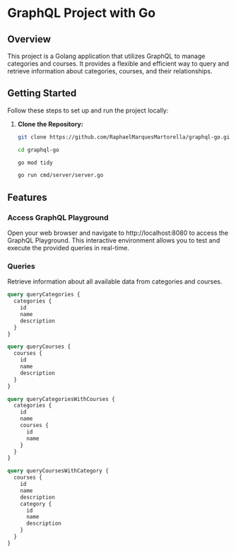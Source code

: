 # GraphQL Project with Go

## Overview

This project is a Golang application that utilizes GraphQL to manage categories and courses. It provides a flexible and efficient way to query and retrieve information about categories, courses, and their relationships.

## Getting Started

Follow these steps to set up and run the project locally:

1. **Clone the Repository:**

   ```bash
   git clone https://github.com/RaphaelMarquesMartorella/graphql-go.git
   
   cd graphql-go
   
   go mod tidy
   
   go run cmd/server/server.go
   ```

## Features

### Access GraphQL Playground

Open your web browser and navigate to http://localhost:8080 to access the GraphQL Playground. This interactive environment allows you to test and execute the provided queries in real-time.

### Queries

Retrieve information about all available data from categories and courses.

```graphql
query queryCategories {
  categories {
    id
    name
    description
  }
}

query queryCourses {
  courses {
    id
    name
    description
  }
}

query queryCategoriesWithCourses {
  categories {
    id
    name
    courses {
      id
      name 
    }
  }
}

query queryCoursesWithCategory {
  courses {
    id
    name
    description
    category {
      id
      name
      description
    }
  }
}

```
